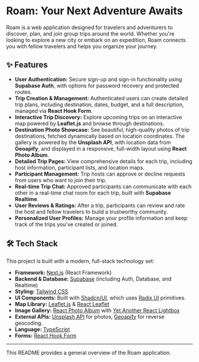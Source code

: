 # Roam: Your Next Adventure Awaits

Roam is a web application designed for travelers and adventurers to discover, plan, and join group trips around the world. Whether you're looking to explore a new city or embark on an expedition, Roam connects you with fellow travelers and helps you organize your journey.

## ✨ Features

- **User Authentication:** Secure sign-up and sign-in functionality using **Supabase Auth**, with options for password recovery and protected routes.
- **Trip Creation & Management:** Authenticated users can create detailed trip plans, including destination, dates, budget, and a full description, managed via **React Hook Form**.
- **Interactive Trip Discovery:** Explore upcoming trips on an interactive map powered by **Leaflet.js** and browse through destinations.
- **Destination Photo Showcase:** See beautiful, high-quality photos of trip destinations, fetched dynamically based on location coordinates. The gallery is powered by the **Unsplash API**, with location data from **Geoapify**, and displayed in a responsive, full-width layout using **React Photo Album**.
- **Detailed Trip Pages:** View comprehensive details for each trip, including host information, participant lists, and location maps.
- **Participant Management:** Trip hosts can approve or decline requests from users who want to join their trip.
- **Real-time Trip Chat:** Approved participants can communicate with each other in a real-time chat room for each trip, built with **Supabase Realtime**.
- **User Reviews & Ratings:** After a trip, participants can review and rate the host and fellow travelers to build a trustworthy community.
- **Personalized User Profiles:** Manage your profile information and keep track of the trips you've created or joined.

## 🛠️ Tech Stack

This project is built with a modern, full-stack technology set:

- **Framework:** [Next.js](https://nextjs.org/) (React Framework)
- **Backend & Database:** [Supabase](https://supabase.io/) (including Auth, Database, and Realtime)
- **Styling:** [Tailwind CSS](https://tailwindcss.com/)
- **UI Components:** Built with [Shadcn/UI](https://ui.shadcn.com/), which uses [Radix UI](https://www.radix-ui.com/) primitives.
- **Map Library:** [Leaflet.js](https://leafletjs.com/) & [React Leaflet](https://react-leaflet.js.org/)
- **Image Gallery:** [React Photo Album](https://react-photo-album.com/) with [Yet Another React Lightbox](https://yet-another-react-lightbox.com/)
- **External APIs:** [Unsplash API](https://unsplash.com/developers) for photos, [Geoapify](https://www.geoapify.com/) for reverse geocoding.
- **Language:** [TypeScript](https://www.typescriptlang.org/)
- **Forms:** [React Hook Form](https://react-hook-form.com/)

---

This README provides a general overview of the Roam application.

